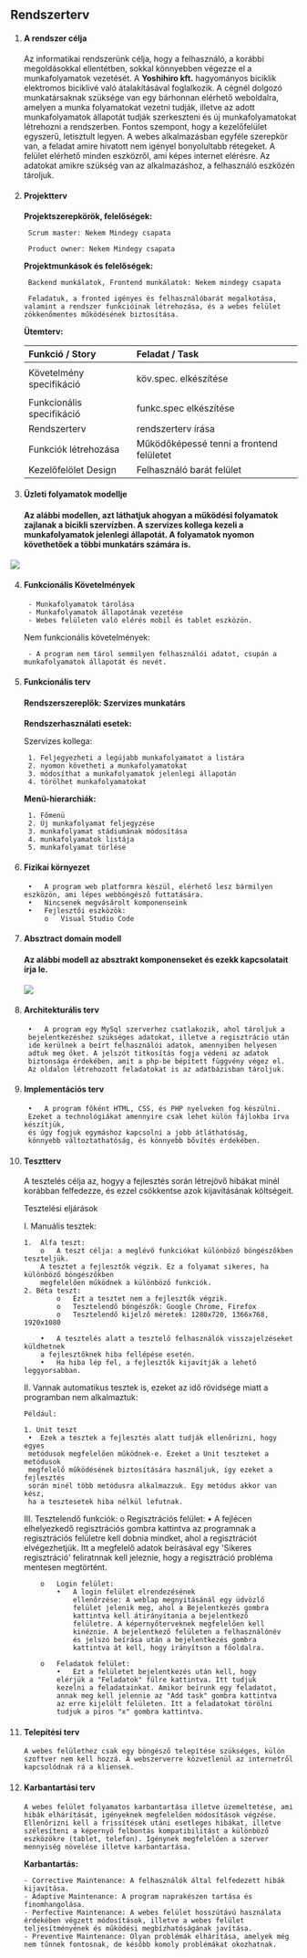 ## Rendszerterv

1. #### A rendszer célja
    Az informatikai rendszerünk célja, hogy a felhasználó, a korábbi megoldásokkal ellentétben, sokkal könnyebben végezze el a munkafolyamatok vezetését. A **Yoshihiro kft.** hagyományos biciklik elektromos biciklivé való átalakításával foglalkozik. A cégnél dolgozó munkatársaknak szüksége van egy bárhonnan elérhető weboldalra, amelyen a munka folyamatokat vezetni tudják, illetve az adott munkafolyamatok állapotát tudják szerkeszteni és új munkafolyamatokat létrehozni a rendszerben. Fontos szempont, hogy a kezelőfelület egyszerű, letisztult legyen. A webes alkalmazásban egyféle szerepkör van, a feladat amire hivatott nem igényel bonyolultabb rétegeket. A felület elérhető minden eszközről, ami képes internet elérésre. Az adatokat amikre szükség van az alkalmazáshoz, a felhasználó eszközén tároljuk.

2. #### Projektterv
    **Projektszerepkörök, felelőségek:**

        Scrum master: Nekem Mindegy csapata

        Product owner: Nekem Mindegy csapata

    **Projektmunkások és felelőségek:**

        Backend munkálatok, Frontend munkálatok: Nekem mindegy csapata

        Feladatuk, a fronted igényes és felhasználóbarát megalkotása, valamint a rendszer funkcióinak létrehozása, és a webes felület zökkenőmentes működésének biztosítása.

    **Ütemterv:**


    |**Funkció / Story**|**Feladat / Task**|
    | :- | :- |
    |Követelmény specifikáció|<p>köv.spec. elkészítése</p><p></p>|
    |Funkcionális specifikáció|funkc.spec elkészítése|
    |Rendszerterv|rendszerterv írása|
    |Funkciók létrehozása|Működőképessé tenni a frontend felületet|
    |Kezelőfelölet Design|Felhasználó barát felület|


3. #### Üzleti folyamatok modellje
    #### Az alábbi modellen, azt láthatjuk ahogyan a működési folyamatok zajlanak a bicikli szervízben. A szervizes kollega kezeli a munkafolyamatok jelenlegi állapotát. A folyamatok nyomon követhetőek a többi munkatárs számára is.
![](model.png)

4. #### Funkcionális Követelmények
        - Munkafolyamatok tárolása
        - Munkafolyamatok állapotának vezetése
        - Webes felületen való elérés mobil és tablet eszközön.

    Nem funkcionális követelmények:

        - A program nem tárol semmilyen felhasználói adatot, csupán a munkafolyamatok állapotát és nevét.


5. #### Funkcionális terv
    #### **Rendszerszereplők**:   Szervizes munkatárs
    **Rendszerhasználati esetek:**

    Szervizes kollega:

        1. Feljegyezheti a legújabb munkafolyamatot a listára
        2. nyomon követheti a munkafolyamatokat
        3. módosíthat a munkafolyamatok jelenlegi állapotán
        4. törölhet munkafolyamatokat


    **Menü-hierarchiák:**

        1. Főmenü
        2. Új munkafolyamat feljegyzése
        3. munkafolyamat stádiumának módosítása
        4. munkafolyamatok listája
        5. munkafolyamat törlése

6. #### Fizikai környezet
        •	A program web platformra készül, elérhető lesz bármilyen eszközön, ami lépes webböngésző futtatására.
        •	Nincsenek megvásárolt komponenseink
        •	Fejlesztői eszközök:
            o	Visual Studio Code

7. #### Absztract domain modell
    #### Az alábbi modell az absztrakt komponenseket és ezekk kapcsolatait írja le.
    ![](abstractdomain.png)

8. #### Architekturális terv
        •	A program egy MySql szerverhez csatlakozik, ahol tároljuk a 
        bejelentkezéshez szükséges adatokat, illetve a regisztráció után
        ide kerülnek a beírt felhasználói adatok, amennyiben helyesen
        adtuk meg őket. A jelszót titkosítás fogja védeni az adatok 
        biztonsága érdekében, amit a php-be bépített függvény végez el.
        Az oldalon létrehozott feladatokat is az adatbázisban tároljuk. 

9. #### Implementációs terv
        •	A program főként HTML, CSS, és PHP nyelveken fog készülni. 
        Ezeket a technológiákat amennyire csak lehet külön fájlokba írva készítjük, 
        és úgy fogjuk egymáshoz kapcsolni a jobb átláthatóság, 
        könnyebb változtathatóság, és könnyebb bővítés érdekében. 

10. #### Tesztterv
    A tesztelés célja az, hogyy a fejlesztés során létrejövő hibákat 
    minél korábban felfedezze, és ezzel csökkentse azok kijavításának költségeit.
    
    Tesztelési eljárások

    I. Manuális tesztek:

        1.	Alfa teszt:
            o	A teszt célja: a meglévő funkciókat különböző böngészőkben teszteljük. 
            A tesztet a fejlesztők végzik. Ez a folyamat sikeres, ha különböző böngészőkben 
            megfelelően működnek a különböző funkciók.
        2. Béta teszt:
                o	Ezt a tesztet nem a fejlesztők végzik.
                o	Tesztelendő böngészők: Google Chrome, Firefox
                o	Tesztelendő kijelző méretek: 1280x720, 1366x768, 1920x1080

            •	A tesztelés alatt a tesztelő felhasználók visszajelzéseket küldhetnek 
            a fejlesztőknek hiba fellépése esetén.
            •	Ha hiba lép fel, a fejlesztők kijavítják a lehető leggyorsabban.
        
    II. Vannak automatikus tesztek is, ezeket az idő rövidsége miatt a programban nem alkalmaztuk:

        Például:

        1. Unit teszt
         •	Ezek a tesztek a fejlesztés alatt tudják ellenőrizni, hogy egyes 
         metódusok megfelelően működnek-e. Ezeket a Unit teszteket a metódusok 
         megfelelő működésének biztosítására használjuk, így ezeket a fejlesztés 
         során minél több metódusra alkalmazzuk. Egy metódus akkor van kész, 
         ha a tesztesetek hiba nélkül lefutnak.
        

    III. Tesztelendő funkciók: 
            o	Regisztrációs felület:
                •	A fejlécen elhelyezkedő regisztrációs gombra
                kattintva az programnak a regisztrációs felületre
                kell dobnia mindket, ahol a regisztrációt elvégezhetjük.
                Itt a megfelelő adatok beírásával egy 'Sikeres
                regisztráció' feliratnnak kell jeleznie, hogy a 
                regisztráció probléma mentesen megtörtént.

            o	Login felület:
                •	A login felület elrendezésének
                    ellenőrzése: A weblap megnyitásánál egy üdvözlő
                    felület jelenik meg, ahol a Bejelentkezés gombra
                    kattintva kell átirányítania a bejelentkező
                    felületre. A képernyőterveknek megfelelően kell
                    kinéznie. A bejelentkező felületen a felhasználónév
                    és jelszó beírása után a bejelentkezés gombra
                    kattintva át kell, hogy irányítson a főoldalra.

            o	Feladatok felület:
                •	Ezt a felületet bejelentkezés után kell, hogy 
                elérjük a "Feladatok" fülre kattintva. Itt tudjuk 
                kezelni a feladatainkat. Amikor beírunk egy feladatot, 
                annak meg kell jelennie az "Add task" gombra kattintva 
                az erre kijelölt felületen. Itt a feladatokat törölni 
                tudjuk a piros "x" gombra kattintva.

11. #### Telepítési terv

        A webes felülethez csak egy böngésző telepítése szükséges, külön szoftver nem kell hozzá. A webszerverre közvetlenül az internetről kapcsolódnak rá a kliensek.

12. #### Karbantartási terv

        A webes felület folyamatos karbantartása illetve üzemeltetése, ami hibák elhárítását, igényeknek megfelelően módosítások végzése. Ellenőrizni kell a frissítések utáni esetleges hibákat, illetve szélesíteni a képernyő felbontás kompatibilitást a különböző eszközökre (tablet, telefon). Igénynek megfelelően a szerver mennyiség növelése illetve karbantartása. 

    **Karbantartás:**

        - Corrective Maintenance: A felhasználók által felfedezett hibák kijavítása.
        - Adaptive Maintenance: A program naprakészen tartása és finomhangolása.
        - Perfective Maintenance: A webes felület hosszútávú használata érdekében végzett módosítások, illetve a webes felület teljesítményének és működési megbízhatóságának javítása.
        - Preventive Maintenance: Olyan problémák elhárítása, amelyek még nem tűnnek fontosnak, de később komoly problémákat okozhatnak.